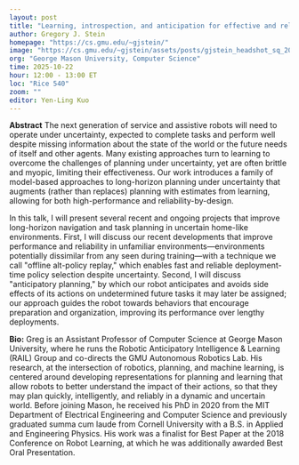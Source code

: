 ```yaml
---
layout: post
title: "Learning, introspection, and anticipation for effective and reliable task planning under uncertainty"
author: Gregory J. Stein
homepage: "https://cs.gmu.edu/~gjstein/"
image: "https://cs.gmu.edu/~gjstein/assets/posts/gjstein_headshot_sq_2024_06.jpg"
org: "George Mason University, Computer Science"
time: 2025-10-22
hour: 12:00 - 13:00 ET
loc: "Rice 540"
zoom: ""
editor: Yen-Ling Kuo
---
```


**Abstract**
The next generation of service and assistive robots will need to operate under uncertainty, expected to complete tasks and perform well despite missing information about the state of the world or the future needs of itself and other agents. Many existing approaches turn to learning to overcome the challenges of planning under uncertainty, yet are often brittle and myopic, limiting their effectiveness. Our work introduces a family of model-based approaches to long-horizon planning under uncertainty that augments (rather than replaces) planning with estimates from learning, allowing for both high-performance and reliability-by-design.

In this talk, I will present several recent and ongoing projects that improve long-horizon navigation and task planning in uncertain home-like environments. First, I will discuss our recent developments that improve performance and reliability in unfamiliar environments—environments potentially dissimilar from any seen during training—with a technique we call "offline alt-policy replay," which enables fast and reliable deployment-time policy selection despite uncertainty. Second, I will discuss "anticipatory planning," by which our robot anticipates and avoids side effects of its actions on undetermined future tasks it may later be assigned; our approach guides the robot towards behaviors that encourage preparation and organization, improving its performance over lengthy deployments.


**Bio:**
Greg is an Assistant Professor of Computer Science at George Mason University, where he runs the Robotic Anticipatory Intelligence & Learning (RAIL) Group and co-directs the GMU Autonomous Robotics Lab. His research, at the intersection of robotics, planning, and machine learning, is centered around developing representations for planning and learning that allow robots to better understand the impact of their actions, so that they may plan quickly, intelligently, and reliably in a dynamic and uncertain world. Before joining Mason, he received his PhD in 2020 from the MIT Department of Electrical Engineering and Computer Science and previously graduated summa cum laude from Cornell University with a B.S. in Applied and Engineering Physics. His work was a finalist for Best Paper at the 2018 Conference on Robot Learning, at which he was additionally awarded Best Oral Presentation.

